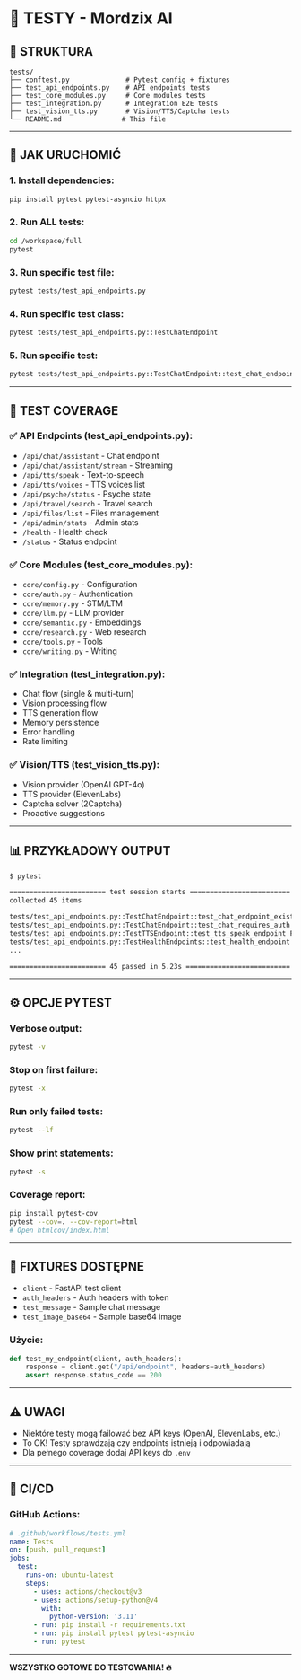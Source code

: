 # 🧪 TESTY - Mordzix AI

## 📁 STRUKTURA

```
tests/
├── conftest.py              # Pytest config + fixtures
├── test_api_endpoints.py    # API endpoints tests
├── test_core_modules.py     # Core modules tests
├── test_integration.py      # Integration E2E tests
├── test_vision_tts.py       # Vision/TTS/Captcha tests
└── README.md               # This file
```

---

## 🚀 JAK URUCHOMIĆ

### 1. Install dependencies:
```bash
pip install pytest pytest-asyncio httpx
```

### 2. Run ALL tests:
```bash
cd /workspace/full
pytest
```

### 3. Run specific test file:
```bash
pytest tests/test_api_endpoints.py
```

### 4. Run specific test class:
```bash
pytest tests/test_api_endpoints.py::TestChatEndpoint
```

### 5. Run specific test:
```bash
pytest tests/test_api_endpoints.py::TestChatEndpoint::test_chat_endpoint_exists
```

---

## 🎯 TEST COVERAGE

### ✅ API Endpoints (test_api_endpoints.py):
- `/api/chat/assistant` - Chat endpoint
- `/api/chat/assistant/stream` - Streaming
- `/api/tts/speak` - Text-to-speech
- `/api/tts/voices` - TTS voices list
- `/api/psyche/status` - Psyche state
- `/api/travel/search` - Travel search
- `/api/files/list` - Files management
- `/api/admin/stats` - Admin stats
- `/health` - Health check
- `/status` - Status endpoint

### ✅ Core Modules (test_core_modules.py):
- `core/config.py` - Configuration
- `core/auth.py` - Authentication
- `core/memory.py` - STM/LTM
- `core/llm.py` - LLM provider
- `core/semantic.py` - Embeddings
- `core/research.py` - Web research
- `core/tools.py` - Tools
- `core/writing.py` - Writing

### ✅ Integration (test_integration.py):
- Chat flow (single & multi-turn)
- Vision processing flow
- TTS generation flow
- Memory persistence
- Error handling
- Rate limiting

### ✅ Vision/TTS (test_vision_tts.py):
- Vision provider (OpenAI GPT-4o)
- TTS provider (ElevenLabs)
- Captcha solver (2Captcha)
- Proactive suggestions

---

## 📊 PRZYKŁADOWY OUTPUT

```bash
$ pytest

======================== test session starts =========================
collected 45 items

tests/test_api_endpoints.py::TestChatEndpoint::test_chat_endpoint_exists PASSED  [ 2%]
tests/test_api_endpoints.py::TestChatEndpoint::test_chat_requires_auth PASSED   [ 4%]
tests/test_api_endpoints.py::TestTTSEndpoint::test_tts_speak_endpoint PASSED    [ 6%]
tests/test_api_endpoints.py::TestHealthEndpoints::test_health_endpoint PASSED   [ 8%]
...

======================== 45 passed in 5.23s ==========================
```

---

## ⚙️ OPCJE PYTEST

### Verbose output:
```bash
pytest -v
```

### Stop on first failure:
```bash
pytest -x
```

### Run only failed tests:
```bash
pytest --lf
```

### Show print statements:
```bash
pytest -s
```

### Coverage report:
```bash
pip install pytest-cov
pytest --cov=. --cov-report=html
# Open htmlcov/index.html
```

---

## 🔧 FIXTURES DOSTĘPNE

- `client` - FastAPI test client
- `auth_headers` - Auth headers with token
- `test_message` - Sample chat message
- `test_image_base64` - Sample base64 image

### Użycie:
```python
def test_my_endpoint(client, auth_headers):
    response = client.get("/api/endpoint", headers=auth_headers)
    assert response.status_code == 200
```

---

## ⚠️ UWAGI

- Niektóre testy mogą failować bez API keys (OpenAI, ElevenLabs, etc.)
- To OK! Testy sprawdzają czy endpoints istnieją i odpowiadają
- Dla pełnego coverage dodaj API keys do `.env`

---

## 🚀 CI/CD

### GitHub Actions:
```yaml
# .github/workflows/tests.yml
name: Tests
on: [push, pull_request]
jobs:
  test:
    runs-on: ubuntu-latest
    steps:
      - uses: actions/checkout@v3
      - uses: actions/setup-python@v4
        with:
          python-version: '3.11'
      - run: pip install -r requirements.txt
      - run: pip install pytest pytest-asyncio
      - run: pytest
```

---

**WSZYSTKO GOTOWE DO TESTOWANIA! 🔥**

